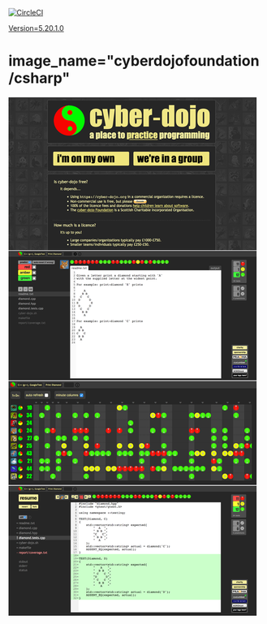 
[![CircleCI](https://circleci.com/gh/cyber-dojo-languages/csharp.svg?style=svg)](https://circleci.com/gh/cyber-dojo-languages/csharp)

[Version=5.20.1.0](https://github.com/cyber-dojo-languages/csharp/blob/master/check_version.sh)

# image_name="cyberdojofoundation/csharp"

![cyber-dojo.org home page](https://github.com/cyber-dojo/cyber-dojo/blob/master/shared/home_page_snapshot.png)
